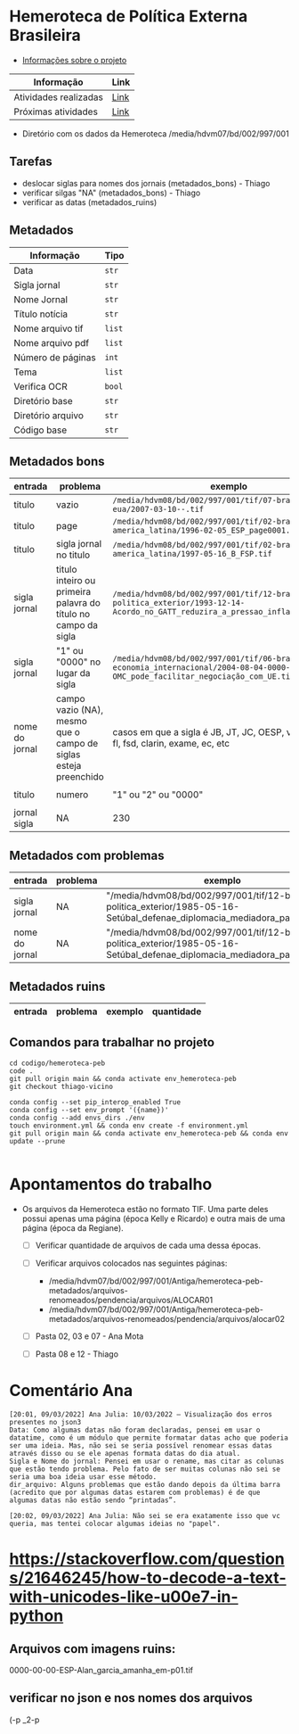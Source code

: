 # Hemeroteca de Política Externa Brasileira

- [Informações sobre o projeto](https://apoio.labriunesp.org/docs/projetos/dados/hemeroteca-peb/intro)

|Informação | Link |
|-----------|------|
|Atividades realizadas| [Link](https://labriunesp.org/docs/projetos/dados/hemeroteca-peb/intro#atividades-realizadas)|
|Próximas atividades| [Link](https://labriunesp.org/docs/projetos/dados/hemeroteca-peb/intro#proximas-atividades)|

- Diretório com os dados da Hemeroteca /media/hdvm07/bd/002/997/001

## Tarefas

 - deslocar siglas para nomes dos jornais (metadados_bons) - Thiago
 - verificar silgas "NA" (metadados_bons) - Thiago
 - verificar as datas (metadados_ruins)
 

## Metadados

|Informação | Tipo |
|-----------|------|
|Data | `str`|
|Sigla jornal | `str`|
|Nome Jornal| `str`|
|Título notícia | `str`|
|Nome arquivo tif | `list`|
|Nome arquivo pdf | `list`|
|Número de páginas | `int`|
|Tema | `list`
|Verifica OCR | `bool`|
|Diretório base | `str`|
|Diretório arquivo |`str`|
|Código base | `str`|


## Metadados bons

|entrada | problema |exemplo|quantidade|
|-----------|------|------|---------|
|titulo|vazio|`/media/hdvm08/bd/002/997/001/tif/07-brasil-eua/2007-03-10--.tif`|25|
|titulo | page |`/media/hdvm08/bd/002/997/001/tif/02-brasil-america_latina/1996-02-05_ESP_page0001.tif`|41|
|titulo|sigla jornal no titulo| `/media/hdvm08/bd/002/997/001/tif/02-brasil-america_latina/1997-05-16_B_FSP.tif` | 191 |
|sigla jornal|titulo inteiro ou primeira palavra do título no campo da sigla| `/media/hdvm08/bd/002/997/001/tif/12-brasil-politica_exterior/1993-12-14-Acordo_no_GATT_reduzira_a_pressao_inflacionaria.tif` | 70+ |
|sigla jornal|"1" ou "0000" no lugar da sigla|`/media/hdvm08/bd/002/997/001/tif/06-brasil-economia_internacional/2004-08-04-0000-OMC_pode_facilitar_negociação_com_UE.tif`|7|
|nome do jornal|campo vazio (NA), mesmo que o campo de siglas esteja preenchido|casos em que a sigla é JB, JT, JC, OESP, valor, globo, fl, fsd, clarin, exame, ec, etc| `/media/hdvm08/bd/002/997/001/tif/03-brasil-argentina/2000-08-03-Valor-Impasse_breca_acordo_automotivo_do_Mercosul.tif` | 340+ |
|titulo|numero|"1" ou "2" ou "0000"| `/media/hdvm08/bd/002/997/001/tif/12-brasil-politica_exterior/0000-03-01--1.tif` | 13 |
|jornal sigla | NA | 230 |

## Metadados com problemas

|entrada | problema |exemplo|quantidade|
|-----------|------|------|---------|
| sigla jornal | NA | "/media/hdvm08/bd/002/997/001/tif/12-brasil-politica_exterior/1985-05-16-Setúbal_defenae_diplomacia_mediadora_page0001.tif" | 4 |
| nome do jornal | NA | "/media/hdvm08/bd/002/997/001/tif/12-brasil-politica_exterior/1985-05-16-Setúbal_defenae_diplomacia_mediadora_page0001.tif" | 4 |


## Metadados ruins

|entrada | problema |exemplo|quantidade|
|-----------|------|------|---------|

## Comandos para trabalhar no projeto
```
cd codigo/hemeroteca-peb
code .
git pull origin main && conda activate env_hemeroteca-peb
git checkout thiago-vicino
```

```
conda config --set pip_interop_enabled True
conda config --set env_prompt '({name})'
conda config --add envs_dirs ./env
touch environment.yml && conda env create -f environment.yml
git pull origin main && conda activate env_hemeroteca-peb && conda env update --prune


```

# Apontamentos do trabalho

- Os arquivos da Hemeroteca estão no formato TIF. Uma parte deles possui apenas uma página (época Kelly e Ricardo) e outra mais de uma página (época da Regiane).
  - [ ] Verificar quantidade de arquivos de cada uma dessa épocas.
  - [ ] Verificar arquivos colocados nas seguintes páginas:
      - /media/hdvm07/bd/002/997/001/Antiga/hemeroteca-peb-metadados/arquivos-renomeados/pendencia/arquivos/ALOCAR01
      - /media/hdvm07/bd/002/997/001/Antiga/hemeroteca-peb-metadados/arquivos-renomeados/pendencia/arquivos/alocar02

  - [ ] Pasta 02, 03 e 07 - Ana Mota
  - [ ] Pasta 08 e 12 - Thiago



# Comentário Ana
```
[20:01, 09/03/2022] Ana Julia: 10/03/2022 – Visualização dos erros presentes no json3
Data: Como algumas datas não foram declaradas, pensei em usar o datatime, como é um módulo que permite formatar datas acho que poderia ser uma ideia. Mas, não sei se seria possível renomear essas datas através disso ou se ele apenas formata datas do dia atual.
Sigla e Nome do jornal: Pensei em usar o rename, mas citar as colunas que estão tendo problema. Pelo fato de ser muitas colunas não sei se seria uma boa ideia usar esse método. 
dir_arquivo: Alguns problemas que estão dando depois da última barra (acredito que por algumas datas estarem com problemas) é de que algumas datas não estão sendo “printadas”.

[20:02, 09/03/2022] Ana Julia: Não sei se era exatamente isso que vc queria, mas tentei colocar algumas ideias no "papel".

```
# https://stackoverflow.com/questions/21646245/how-to-decode-a-text-with-unicodes-like-u00e7-in-python

## Arquivos com imagens ruins:
0000-00-00-ESP-Alan_garcia_amanha_em-p01.tif

## verificar no json e nos nomes dos arquivos
(-p
_2-p

